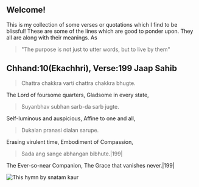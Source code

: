 ## Welcome!
This is my collection of some verses or quotations which I find to be blissful! 
These are some of the lines which are good to ponder upon. They all are along with their meanings.
As 
> "The purpose is not just to utter words, but to live by them"

## Chhand:10(Ekachhri), Verse:199 Jaap Sahib

> Chattra chakkra varti chattra chakkra bhugte.

The Lord of foursome quarters, Gladsome in every state,

> Suyanbhav subhan sarb-da sarb jugte.

Self-luminous and auspicious, Affine to one and all,

> Dukalan pranasi dialan sarupe.

Erasing virulent time, Embodiment of Compassion,

> Sada ang sange abhangan bibhute.|199|

The Ever-so-near Companion, The Grace that vanishes never.|199|

![This hymn by snatam kaur](https://www.youtube.com/watch?v=Z2gHpYOx22U)
